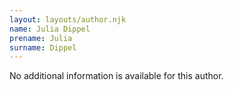 ```yaml
---
layout: layouts/author.njk
name: Julia Dippel
prename: Julia
surname: Dippel
---
```

No additional information is available for this author.
